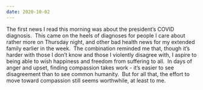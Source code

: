 ```yaml
---
date: 2020-10-02
---
```


The first news I read this morning was about the president’s COVID diagnosis.
 This came on the heels of diagnoses for people I care about rather more on
Thursday night, and other bad health news for my extended family earlier in the
week.  The combination reminded me that, though it’s harder with those I don’t
know and those I violently disagree with, I aspire to being able to wish
happiness and freedom from suffering to all.  In days of anger and upset,
finding compassion takes work - it’s easier to see disagreement than to see
common humanity.  But for all that, the effort to move toward compassion still
seems worthwhile, at least to me.
